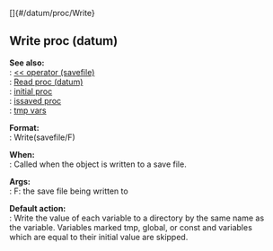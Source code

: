[]{#/datum/proc/Write}    
## Write proc (datum)    
**See also:**    
:   [\<\< operator (savefile)](/ref/savefile/operator/%3c%3c)    
:   [Read proc (datum)](/ref/datum/proc/Read)    
:   [initial proc](/ref/proc/initial)    
:   [issaved proc](/ref/proc/issaved)    
:   [tmp vars](/ref/var/tmp)    
<!-- -->    
**Format:**    
:   Write(savefile/F)    
<!-- -->    
**When:**    
:   Called when the object is written to a save file.    
<!-- -->    
**Args:**    
:   F: the save file being written to    
<!-- -->    
**Default action:**    
:   Write the value of each variable to a directory by the same name as    
    the variable. Variables marked tmp, global, or const and variables    
    which are equal to their initial value are skipped.  